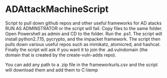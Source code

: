 # ADAttackMachineScript
Script to pull down github repos and other useful frameworks for AD atacks
RUN AS ADMINSTRATOR or the script will fail.
Copy files to the same folder. Open Powershell as admin and CD to the folder. Run the .ps1. 
The script will install python2.7.15, pycrypto, and the impacket framework. The script then pulls down various useful repos such as mimikatz, atomicred, and hashcat.
Finally the script will ask if you want it to join the .ad.vulndomain (the domain that is created by the create-vuln-adds repo).

You can add any path to a .zip file in the frameworkurls.csv and the script will download them and add them to C:\temp
